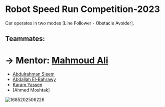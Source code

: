 # Robot Speed Run Competition-2023
Car operates in two modes [Line Follower - Obstacle Avoider].


## Teammates:
  # -> Mentor: [Mahmoud Ali](https://github.com/mahmoud-elbelasy)
 - [Abdulrahman Sleem](https://github.com/AbdulrahmanSleem)
 - [Abdallah El-Bahrawy](https://github.com/bahrawyyy)
 - [Karam Yassen](https://github.com/karamYaseen)
 - [Ahmed Moshtak]


![1685202506226](https://github.com/MahmoudSamy511/RSRC-2023/assets/95527475/3c63642e-274c-48a4-9c1d-c772e769b308)

